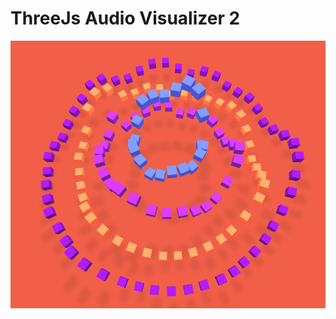 # ThreeJs Audio Visualizer 2

![App](https://raw.githubusercontent.com/iondrimba/images/master/demo2.PNG)

